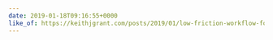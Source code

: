 ```yaml
---
date: 2019-01-18T09:16:55+0000
like_of: https://keithjgrant.com/posts/2019/01/low-friction-workflow-for-notes/
---
```


